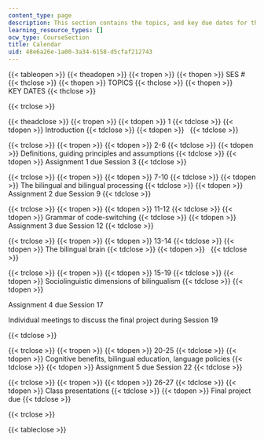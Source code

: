 ```yaml
---
content_type: page
description: This section contains the topics, and key due dates for the course.
learning_resource_types: []
ocw_type: CourseSection
title: Calendar
uid: 48e6a26e-1a00-3a34-6158-d5cfaf212743
---
```


{{< tableopen >}}
{{< theadopen >}}
{{< tropen >}}
{{< thopen >}}
SES #
{{< thclose >}}
{{< thopen >}}
TOPICS
{{< thclose >}}
{{< thopen >}}
KEY DATES
{{< thclose >}}

{{< trclose >}}

{{< theadclose >}}
{{< tropen >}}
{{< tdopen >}}
1
{{< tdclose >}}
{{< tdopen >}}
Introduction
{{< tdclose >}}
{{< tdopen >}}
 
{{< tdclose >}}

{{< trclose >}}
{{< tropen >}}
{{< tdopen >}}
2-6
{{< tdclose >}}
{{< tdopen >}}
Definitions, guiding principles and assumptions
{{< tdclose >}}
{{< tdopen >}}
Assignment 1 due Session 3
{{< tdclose >}}

{{< trclose >}}
{{< tropen >}}
{{< tdopen >}}
7-10
{{< tdclose >}}
{{< tdopen >}}
The bilingual and bilingual processing
{{< tdclose >}}
{{< tdopen >}}
Assignment 2 due Session 9
{{< tdclose >}}

{{< trclose >}}
{{< tropen >}}
{{< tdopen >}}
11-12
{{< tdclose >}}
{{< tdopen >}}
Grammar of code-switching
{{< tdclose >}}
{{< tdopen >}}
Assignment 3 due Session 12
{{< tdclose >}}

{{< trclose >}}
{{< tropen >}}
{{< tdopen >}}
13-14
{{< tdclose >}}
{{< tdopen >}}
The bilingual brain
{{< tdclose >}}
{{< tdopen >}}
 
{{< tdclose >}}

{{< trclose >}}
{{< tropen >}}
{{< tdopen >}}
15-19
{{< tdclose >}}
{{< tdopen >}}
Sociolinguistic dimensions of bilingualism
{{< tdclose >}}
{{< tdopen >}}


Assignment 4 due Session 17

Individual meetings to discuss the final project during Session 19


{{< tdclose >}}

{{< trclose >}}
{{< tropen >}}
{{< tdopen >}}
20-25
{{< tdclose >}}
{{< tdopen >}}
Cognitive benefits, bilingual education, language policies
{{< tdclose >}}
{{< tdopen >}}
Assignment 5 due Session 22
{{< tdclose >}}

{{< trclose >}}
{{< tropen >}}
{{< tdopen >}}
26-27
{{< tdclose >}}
{{< tdopen >}}
Class presentations
{{< tdclose >}}
{{< tdopen >}}
Final project due
{{< tdclose >}}

{{< trclose >}}

{{< tableclose >}}